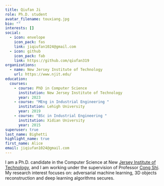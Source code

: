 ```yaml
---
title: Qiufan Ji
role: Ph.D. student
avatar_filename: touxiang.jpg
bio: ""
interests: []
social:
  - icon: envelope
    icon_pack: fas
    link: jiqiufan1024@gmail.com
  - icon: github
    icon_pack: fab
    link: https://github.com/qiufan319
organizations:
  - name: New Jersey Institute of Technology
    url: https://www.njit.edu/
education:
  courses:
    - course: PhD in Computer Science
      institution: New Jersey Institute of Technology
      year: 2023
    - course: "MEng in Industrial Engineering "
      institution: Lehigh University
      year: 2019
    - course: "BSc in Industrial Engineering "
      institution: Xidian University
      year: 2015
superuser: true
last_name: Bighetti
highlight_name: true
first_name: Alice
email: jiqiufan1024@gmail.com
---
```

I am a Ph.D. candidate in the Computer Science at New [Jersey Institute of Technology](https://cs.njit.edu/), and I am working under the supervision of Professor [Cong Shi](https://web.njit.edu/~cs638/). My research interest focuses on: adversarial machine learning, 3D objects reconstruction and deep learning algorithms secures.